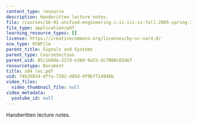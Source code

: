 ```yaml
---
content_type: resource
description: Handwritten lecture notes.
file: /courses/16-01-unified-engineering-i-ii-iii-iv-fall-2005-spring-2006/74b35834dffa7202d05d9f9bf714846b_s04_lec.pdf
file_type: application/pdf
learning_resource_types: []
license: https://creativecommons.org/licenses/by-nc-sa/4.0/
ocw_type: OCWFile
parent_title: Signals and Systems
parent_type: CourseSection
parent_uid: 85c1b0de-227d-e38d-9a55-dc7008c03de7
resourcetype: Document
title: s04_lec.pdf
uid: 74b35834-dffa-7202-d05d-9f9bf714846b
video_files:
  video_thumbnail_file: null
video_metadata:
  youtube_id: null
---
```

Handwritten lecture notes.